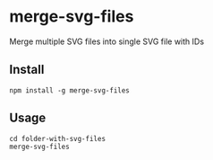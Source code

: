 # merge-svg-files

Merge multiple SVG files into single SVG file with IDs

## Install

```
npm install -g merge-svg-files
```

## Usage

```
cd folder-with-svg-files
merge-svg-files
```
